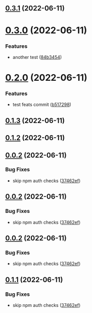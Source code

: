 

## [0.3.1](https://github.com/PipilaDAO/frontend/compare/0.3.0...0.3.1) (2022-06-11)

# [0.3.0](https://github.com/PipilaDAO/frontend/compare/0.2.0...0.3.0) (2022-06-11)


### Features

* another test ([84b3454](https://github.com/PipilaDAO/frontend/commit/84b3454df1b80f3b4cfc236669011c422f30c824))

# [0.2.0](https://github.com/PipilaDAO/frontend/compare/0.1.3...0.2.0) (2022-06-11)


### Features

* test feats commit ([b517298](https://github.com/PipilaDAO/frontend/commit/b5172981f12a44b1c1c01ecefac535e6048bd269))

## [0.1.3](https://github.com/PipilaDAO/frontend/compare/0.0.2...0.1.3) (2022-06-11)

## [0.1.2](https://github.com/PipilaDAO/frontend/compare/0.0.2...0.1.2) (2022-06-11)

## [0.0.2](https://github.com/PipilaDAO/frontend/compare/0.0.1...0.0.2) (2022-06-11)


### Bug Fixes

* skip npm auth checks ([37462ef](https://github.com/PipilaDAO/frontend/commit/37462efff0628c35516c232cdd180bb2149fe68f))

## [0.0.2](https://github.com/PipilaDAO/frontend/compare/0.0.1...0.0.2) (2022-06-11)


### Bug Fixes

* skip npm auth checks ([37462ef](https://github.com/PipilaDAO/frontend/commit/37462efff0628c35516c232cdd180bb2149fe68f))

## [0.0.2](https://github.com/PipilaDAO/frontend/compare/0.0.1...0.0.2) (2022-06-11)


### Bug Fixes

* skip npm auth checks ([37462ef](https://github.com/PipilaDAO/frontend/commit/37462efff0628c35516c232cdd180bb2149fe68f))

## [0.1.1](https://github.com/PipilaDAO/frontend/compare/0.0.1...0.1.1) (2022-06-11)


### Bug Fixes

* skip npm auth checks ([37462ef](https://github.com/PipilaDAO/frontend/commit/37462efff0628c35516c232cdd180bb2149fe68f))
